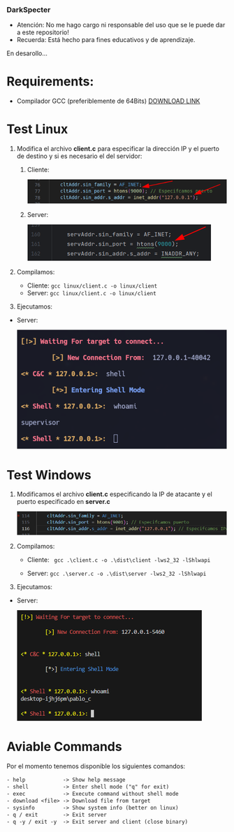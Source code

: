 ### DarkSpecter

- Atención: No me hago cargo ni responsable del uso que se le puede dar a este repositorio!
- Recuerda: Está hecho para fines educativos y de aprendizaje.

En desarollo...

# Requirements:
  - Compilador GCC (preferiblemente de 64Bits) [DOWNLOAD LINK](https://github.com/brechtsanders/winlibs_mingw/releases/download/13.2.0mcf-16.0.6-11.0.1-ucrt-r2/winlibs-x86_64-mcf-seh-gcc-13.2.0-llvm-16.0.6-mingw-w64ucrt-11.0.1-r2.7z)

# Test Linux

1. Modifica el archivo **client.c** para especificar la dirección IP y el puerto de destino y si es necesario el del servidor:
   1. Cliente:

      ![img.png](img/img.png)

   2. Server:

      ![img_1.png](img/img_1.png)

2.  Compilamos:

    - Cliente:
        `gcc linux/client.c -o linux/client`
    - Server:
        `gcc linux/client.c -o linux/client`


3. Ejecutamos:

- Server:

    ![img_2.png](img/img_2.png)



# Test Windows

1. Modificamos el archivo **client.c** especificando la IP de atacante y el puerto especificado en **server.c**

    ![img_3.png](img/img_3.png)


2. Compilamos:

    - Cliente:
      ` gcc .\client.c -o .\dist\client -lws2_32 -lShlwapi`

    - Server:
      `gcc .\server.c -o .\dist\server -lws2_32 -lShlwapi`


3. Ejecutamos:

- Server:

  ![img_4.png](img/img_4.png)


# Aviable Commands
Por el momento tenemos disponible los siguientes comandos:

    - help            -> Show help message
    - shell           -> Enter shell mode ("q" for exit)
    - exec            -> Execute command without shell mode
    - download <file> -> Download file from target
    - sysinfo         -> Show system info (better on linux)
    - q / exit        -> Exit server
    - q -y / exit -y  -> Exit server and client (close binary) 
